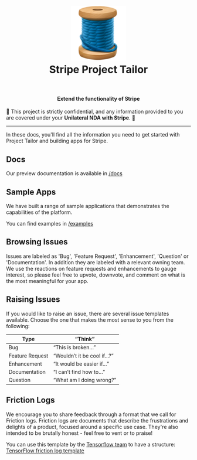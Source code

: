 <h1 align="center">
  <br>
    <img src="./docs/core/thread.png" alt="logo" width="150">
  <br>
  Stripe Project Tailor
  <br>
  <br>
</h1>

<h4 align="center">Extend the functionality of Stripe</h4>

🚨 This project is strictly confidential, and any information provided to you are covered under your **Unilateral NDA with Stripe**. 🚨

<hr>

In these docs, you'll find all the information you need to get started with Project Tailor and building apps for Stripe.

## Docs

Our preview documentation is available in [/docs](./docs/README.md)

## Sample Apps

We have built a range of sample applications that demonstrates the capabilities of the platform. 

You can find examples in [/examples](/examples)

## Browsing Issues
Issues are labeled as 'Bug', 'Feature Request', 'Enhancement', 'Question' or 'Documentation'. In addition they are labeled with a relevant owning team. 
We use the reactions on feature requests and enhancements to gauge interest, so please feel free to upvote, downvote, and comment on what is the most meaningful for your app.

## Raising Issues
If you would like to raise an issue, there are several issue templates available. Choose the one that makes the most sense to you from the following:

| Type             | “Think”                    |
| ---------------- | -------------------------- |
| Bug              | “This is broken…”          |
| Feature Request  | “Wouldn’t it be cool if…?” |
| Enhancement      | “It would be easier if…”   |
| Documentation    | “I can’t find how to…”     |
| Question         | “What am I doing wrong?”   |


## Friction Logs

We encourage you to share feedback through a format that we call for Friction logs. Friction logs are documents that describe the frustrations and delights of a product, focused around a specific use case. They're also intended to be brutally honest - feel free to vent or to praise!

You can use this template by the [Tensorflow team](https://github.com/tensorflow/community/blob/master/sigs/build/tensorflow-testing.md) to have a structure: [TensorFlow friction log template](https://docs.google.com/document/d/1HVG3t-mgGZKU4iMeguTWGejbnQ54qUTXwdCFkA5xHG0/edit)


